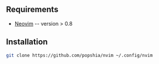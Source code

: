 ## Requirements

- [Neovim](https://github.com/neovim/neovim) -- version > 0.8

## Installation
```bash
git clone https://github.com/popshia/nvim ~/.config/nvim
```

